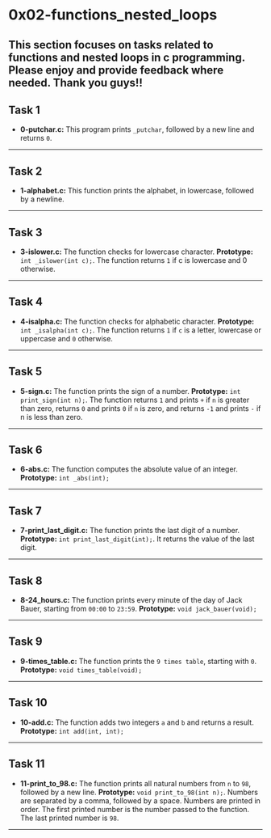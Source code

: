 # 0x02-functions_nested_loops
This section focuses on tasks related to functions and nested loops in c programming. Please enjoy and provide feedback where needed. Thank you guys!!
------------------------------------------
## Task 1
+ **0-putchar.c:** This program prints `_putchar`, followed by a new line and returns `0`.
--------------------------------------------
## Task 2
+ **1-alphabet.c:** This function prints the alphabet, in lowercase, followed by a newline.
-----------------------------------------------
## Task 3
+ **3-islower.c:** The function checks for lowercase character. **Prototype:** `int _islower(int c);`. The function returns `1` if c is lowercase and 0 otherwise.
------------------------------------
## Task 4
+ **4-isalpha.c:** The function checks for alphabetic character. **Prototype:** `int _isalpha(int c);`. The function returns `1` if `c` is a letter, lowercase or uppercase and `0` otherwise.
----------------------------------
## Task 5
+ **5-sign.c:** The function prints the sign of a number. **Prototype:** `int print_sign(int n);`. The function returns `1` and prints `+` if `n` is greater than zero, returns `0` and prints `0` if `n` is zero, and returns `-1` and prints `-` if n is less than zero.
------------------
## Task 6
+ **6-abs.c:** The function computes the absolute value of an integer. **Prototype:** `int _abs(int);`
------------------------------------------
## Task 7
+ **7-print_last_digit.c:** The function prints the last digit of a number. **Prototype:** `int print_last_digit(int);`. It returns the value of the last digit.
----------------------------------------------
## Task 8
+ **8-24_hours.c:** The function prints every minute of the day of Jack Bauer, starting from `00:00` to `23:59`. **Prototype:** `void jack_bauer(void);`
----------------------------------------------
## Task 9
+ **9-times_table.c:** The function prints the `9 times table`, starting with `0`. **Prototype:** `void times_table(void);`
-----------------------------------------
## Task 10
+ **10-add.c:** The function adds two integers `a` and `b` and returns a result. **Prototype:** `int add(int, int);`
--------------------------------------------
## Task 11
+ **11-print_to_98.c:** The function prints all natural numbers from `n` to `98`, followed by a new line. **Prototype:** `void print_to_98(int n);`. Numbers are separated by a comma, followed by a space. Numbers are printed in order. The first printed number is the number passed to the function. The last printed number is `98`. 
--------------------------------------------------
